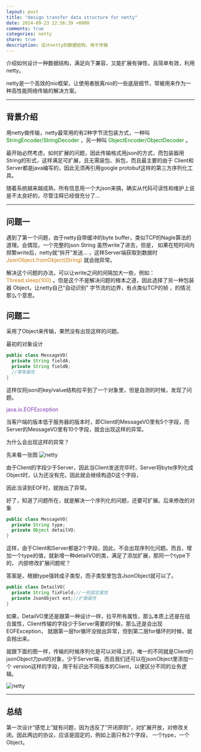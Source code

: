 ```yaml
---
layout: post
title: "design transfer data structure for netty"
date: 2014-09-23 22:56:39 +0800
comments: true
categories: netty
share: true
description: 设计netty的数据结构，用于传输
---
```

介绍如何设计一种数据结构，满足向下兼容，又能扩展有弹性，且简单有效，利用netty。

<!--more-->
netty是一个高效的nio框架，让使用者脱离nio的一些底层细节，常被用来作为一种高性能网络传输的解决方案。

---

## 背景介绍

用netty做传输，netty最常用的有2种字节流包装方式，一种叫<font color="green"> StringEncoder/StringDecoder </font>，另一种叫
<font color="green"> ObjectEncoder/ObjectDecoder </font>。

最开始必然考虑，如何扩展的问题，因此传输格式用json的方式，而包装器用String的形式，这样满足可扩展，且无需装包、拆包，而且最主要的由于
Client和Server都是java编写的，因此无须再引用google protobuf这样的第三方序列化工具。

随着系统越来越成熟，所有信息用一个大json来搞，确实从代码可读性和维护上说是不太良好的，尽管注释已经很充分了...

---

## 问题一

遇到了第一个问题，由于netty自带缓冲的byte buffer，类似TCP的Nagle算法的道理。会偶现，一个完整的json String 虽然write了进去，但是，
如果在短时间内频繁write后，netty就“拆开”发送... ，这样Server端获取到数据时 <font color="#c97911"> JsonObject.fromObject(String) </font>
就会抛异常。

解决这个问题的办法，可以让write之间的间隔加大一些，例如：<font color="#c97911">Thread.sleep(100) </font>。但是这个不是解决问题的根本之道，因此选择了另一种包装器
Object，让netty自己“自动识别” 字节流的边界，有点类似TCP的帧 ，的情况那么个意思。


## 问题二

采用了Object来传输，果然没有出现这样的问题。

最初的对象设计

``` java
public class MessageVO{
  private String fieldA;
  private String fieldB;
  //等等属性
}

```
这样仅将json的key/value结构拉平到了一个对象里，但是自测的时候，发现了问题。

<font color="#823cb1"> java.io.EOFException </font>

当客户端的版本低于服务器的版本时，即Client的MessageVO里有5个字段，而Server的MessageVO里有10个字段，就会出现这样的异常。

为什么会出现这样的异常？

先来看一张图
![netty](/images/netty/20140923/1.png)

由于Client的字段少于Server，因此当Client发送完毕时，Server将byte序列化成Object时，认为还没有完，因此就会继续构造D这个字段，

因此当读到EOF时，就抛出了异常。

好了，知道了问题所在，就是解决一个序列化的问题，还要可扩展。后来修改的对象

``` java
public class MessageVO{
  private String type;
  private Object detailVO;
}
```

这样，由于Cilent和Server都是2个字段，因此，不会出现序列化问题。而且，增加一个type的值，就新增一种detailVO的类，满足了添加扩展，那同一个type下的，
内部修改扩展问题呢？

答案是，根据type强转成子类型，而子类型里包含JsonObject就可以了。

``` java
public class DetailVO{
  private String fixField;//一些固定属性
  private JsonObject ext;//扩展属性
}

```

如果，DetailVO里还是跟第一种设计一样，拉平所有属性，那么本质上还是在组合属性，Client传输的字段少于Server需要的时候，那么还是会出现EOFException，
就跟第一层for循环没抛出异常，但到第二层for循环的时候，就会抛出来。

就跟下面的图一样，传输的时候序列化是可以对得上的，唯一的不同就是Client的jsonObject力put的对象，少于Server端，而且我们还可以在jsonObject里添加一个
version这样的字段，用于标识出不同版本的Client，以便区分不同的业务逻辑。

![netty](/images/netty/20140923/2.png)

---

## 总结

第一次设计“感觉上”就有问题，因为违反了“开闭原则”，对扩展开放，对修改关闭。因此两边的协议，应该是固定的，例如上面只有2个字段，
一个type，一个Object。

```
